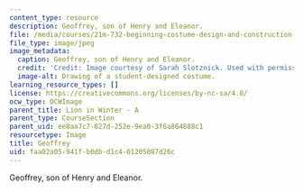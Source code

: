 ```yaml
---
content_type: resource
description: Geoffrey, son of Henry and Eleanor.
file: /media/courses/21m-732-beginning-costume-design-and-construction-fall-2008/faa02a05941fb0dbd1c401205087d26c_geoffrey.jpg
file_type: image/jpeg
image_metadata:
  caption: Geoffrey, son of Henry and Eleanor.
  credit: 'Credit: Image courtesy of Sarah Slotznick. Used with permission.'
  image-alt: Drawing of a student-designed costume.
learning_resource_types: []
license: https://creativecommons.org/licenses/by-nc-sa/4.0/
ocw_type: OCWImage
parent_title: Lion in Winter - A
parent_type: CourseSection
parent_uid: ee8aa7c7-827d-252e-9ea0-3f6a864888c1
resourcetype: Image
title: Geoffrey
uid: faa02a05-941f-b0db-d1c4-01205087d26c
---
```

Geoffrey, son of Henry and Eleanor.